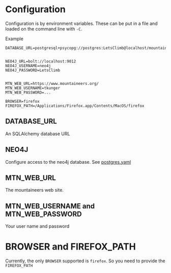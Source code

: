 # Configuration

Configuration is by environment variables.  These can be put in a file and loaded on the command line with `-C`.

Example


    DATABASE_URL=postgresql+psycopg://postgres:LetsClimb@localhost/mountaineerdata


    NEO4J_URL=bolt://localhost:9012
    NEO4J_USERNAME=neo4j
    NEO4J_PASSWORD=LetsClimb


    MTN_WEB_URL=https://www.mountaineers.org/
    MTN_WEB_USERNAME=tkunger
    MTN_WEB_PASSWORD=...

    BROWSER=firefox
    FIREFOX_PATH=/Applications/Firefox.app/Contents/MacOS/firefox
    
## DATABASE_URL

An SQLAlchemy database URL

## NEO4J

Configure access to the neo4j database.  See [postgres.yaml](../deploy/postgres.yaml)

## MTN_WEB_URL

The mountaineers web site.

## MTN_WEB_USERNAME and MTN_WEB_PASSWORD

Your user name and password

# BROWSER and FIREFOX_PATH

Currently, the only `BROWSER` supported is `firefox`.  So you need to provide the `FIREFOX_PATH`



